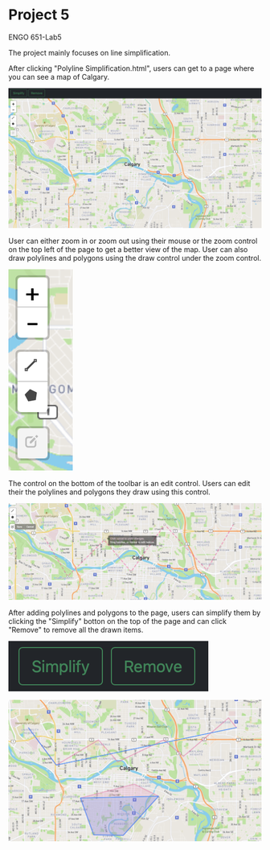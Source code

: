 # Project 5

ENGO 651-Lab5

The project mainly focuses on line simplification.

After clicking "Polyline Simplification.html", users can get to a page where you can see a map of Calgary. 

![Image text](https://raw.githubusercontent.com/shellyxielt/image/main/%E6%88%AA%E5%B1%8F2021-04-01%2013.21.15.png)

User can either zoom in or zoom out using their mouse or the zoom control on the top left of the page to get a better view of the map. User can also draw polylines and polygons using the draw control under the zoom control.

![Image text](https://raw.githubusercontent.com/shellyxielt/image/main/%E6%88%AA%E5%B1%8F2021-04-01%2013.12.30.png)

The control on the bottom of the toolbar is an edit control. Users can edit their the polylines and polygons they draw using this control.

![Image text](https://raw.githubusercontent.com/shellyxielt/image/main/%E6%88%AA%E5%B1%8F2021-04-01%2013.16.41.png)

After adding polylines and polygons to the page, users can simplify them by clicking the "Simplify" botton on the top of the page and can click "Remove" to remove all the drawn items. 

![Image text](https://raw.githubusercontent.com/shellyxielt/image/main/%E6%88%AA%E5%B1%8F2021-04-01%2013.21.21.png)

![Image text](https://raw.githubusercontent.com/shellyxielt/image/main/%E6%88%AA%E5%B1%8F2021-04-01%2013.24.06.png)
